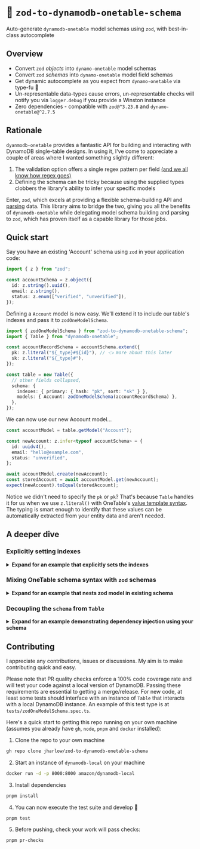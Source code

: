 # 💍 `zod-to-dynamodb-onetable-schema`

Auto-generate `dynamodb-onetable` model schemas using `zod`, with best-in-class autocomplete

## Overview

- Convert `zod` _objects_ into `dynamo-onetable` model schemas
- Convert `zod` _schemas_ into `dynamo-onetable` model field schemas
- Get dynamic autocomplete as you expect from `dynamo-onetable` via type-fu 🥋
- Un-representable data-types cause errors, un-representable checks will notify you via `logger.debug` if you provide a Winston instance
- Zero dependencies - compatible with `zod@^3.23.8` and `dynamo-onetable@^2.7.5`

## Rationale

`dyanmodb-onetable` provides a fantastic API for building and interacting with DynamoDB single-table designs. In using it, I've come to appreciate a couple of areas where I wanted something slightly different:

1. The validation option offers a single regex pattern per field [(and we all know how regex goes)](https://regex.info/blog/2006-09-15/247)
2. Defining the schema can be tricky because using the supplied types clobbers the library's ability to infer your specific models

Enter, `zod`, which excels at providing a flexible schema-building API and [parsing](https://lexi-lambda.github.io/blog/2019/11/05/parse-don-t-validate/) data. This library aims to bridge the two, giving you all the benefits of `dynamodb-onetable` while delegating model schema building and parsing to `zod`, which has proven itself as a capable library for those jobs.

## Quick start

Say you have an existing 'Account' schema using `zod` in your application code:

```ts
import { z } from "zod";

const accountSchema = z.object({
  id: z.string().uuid(),
  email: z.string(),
  status: z.enum(["verified", "unverified"]),
});
```

Defining a `Account` model is now easy. We'll extend it to include our table's indexes and pass it to `zodOneModelSchema`.

```ts
import { zodOneModelSchema } from "zod-to-dynamodb-onetable-schema";
import { Table } from "dynamodb-onetable";

const accountRecordSchema = accountSchema.extend({
  pk: z.literal("${_type}#${id}"), // 👈 more about this later
  sk: z.literal("${_type}#"),
});

const table = new Table({
  // other fields collapsed,
  schema: {
    indexes: { primary: { hash: "pk", sort: "sk" } },
    models: { Account: zodOneModelSchema(accountRecordSchema) },
  },
});
```

We can now use our new Account model...

```ts
const accountModel = table.getModel("Account");

const newAccount: z.infer<typeof accountSchema> = {
  id: uuidv4(),
  email: "hello@example.com",
  status: "unverified",
};

await accountModel.create(newAccount);
const storedAccount = await accountModel.get(newAccount);
expect(newAccount).toEqual(storedAccount);
```

Notice we didn't need to specify the `pk` or `pk`? That's because `Table` handles it for us when we use `z.literal()` with OneTable's [value template syntax](https://doc.onetable.io/api/table/schemas/attributes/#value-templates). The typing is smart enough to identify that these values can be automatically extracted from your entity data and aren't needed.

## A deeper dive

### Explicitly setting indexes

<details>
<summary><b>Expand for an example that explicitly sets the indexes</b></summary>

If you don't want to use `z.literal()` and OneTable's value template syntax, you can set your indexes using `z.string()` and `z.number()` as you would expect.

```ts
import { Table } from "dynamodb-onetable";
import { zodOneModelSchema } from "zod-to-dynamodb-onetable-schema";
import { z } from "zod";

const accountRecordSchema = z.object({
  pk: z.string(),
  sk: z.string(),
  id: z.string().uuid(),
  email: z.string(),
  status: z.enum(["verified", "unverified"]),
});

const table = new Table({
  // other fields collapsed,
  schema: {
    indexes: { primary: { hash: "pk", sort: "sk" } },
    models: { Account: zodOneModelSchema(accountRecordSchema) },
  },
});

const accountModel = table.getModel("Account");

const newAccount: z.infer<typeof accountRecordSchema> = {
  pk: "Account#1",
  sk: "Account",
  id: "1",
  email: "hello@example.com",
  status: "unverified",
};

await accountModel.create(newAccount);
const storedAccount = await accountModel.get(newAccount);
expect(newAccount).toMatchObject(storedAccount);
```

</details>

### Mixing OneTable schema syntax with `zod` schemas

<details>
<summary><b>Expand for an example that nests zod model in existing schema</b></summary>

This library also supports partial `zod` schema definition via the `zodOneFieldSchema` export. In this example, we add a complex schema using the `zod` API to a nested attribute.

```ts
import { Table } from "dynamodb-onetable";
import { zodOneFieldSchema } from "zod-to-dynamodb-onetable-schema";

const table = new Table({
  // other fields collapsed,
  schema: {
    indexes: { primary: { hash: "pk", sort: "sk" } },
    models: {
      Account: {
        pk: { type: String, required: true },
        sk: { type: String, required: true },
        account: {
          type: "object",
          required: true,
          schema: {
            id: { type: String, required: true },
            //     👇  utilize our zod converter
            emails: zodOneFieldSchema(
              z.array(
                z.object({
                  email: z.string().email(),
                  isVerified: z.boolean(),
                }),
              ),
            ),
          },
        },
      },
    },
  },
});
```

Thanks to the type-fu 🥋 of `ZodToOneField`, even nesting our converter like this will still leave you with best-in-class autocomplete in the `Table` instance.

</details>

### Decoupling the `schema` from `Table`

<details>
<summary><b>Expand for an example demonstrating dependency injection using your schema</b></summary>

You might get to a point where you want to have multiple `Table` instances, at which point you'll want to have one source of truth for your schema. Likewise, you might want to inject your `Table` while still getting full autocomplete.

In short, the answer is to use `Table<typeof oneTableSchema>` as your injectable table where `oneTableSchema satisfies OneSchema`!

```ts
import { OneSchema, Table } from "dynamodb-onetable";
import { z } from "zod";
import { zodOneModelSchema } from "../src";

const accountSchema = z.object({
  id: z.string().uuid(),
  email: z.string(),
  status: z.enum(["verified", "unverified"]),
});

type Account = z.infer<typeof accountSchema>;

interface AccountStore {
  getAccount: (accountId: string) => Promise<Account | null>;
}

const accountRecordSchema = accountSchema.extend({
  pk: z.literal("${_type}#${id}"),
  sk: z.literal("${_type}#"),
});

const oneTableSchema = {
  // other attributes collapsed
  indexes: { primary: { hash: "pk", sort: "sk" } },
  models: { Account: zodOneModelSchema(accountRecordSchema) },
} satisfies OneSchema;

class AccountOneTableStore implements AccountStore {
  constructor(private readonly table: Table<typeof oneTableSchema>) {}

  async getAccount(accountId: string): Promise<Account | null> {
    try {
      const data = await this.table.getModel("Account").get({ id: accountId });
      return accountSchema.parse(data);
    } catch (err) {
      console.info("Account could not be found in OneTable", { err });
      return null;
    }
  }
}

const table = new Table({
  // other attributes collapsed
  schema: oneTableSchema,
});

const accountStore = new AccountOneTableStore(table);

const account = await accountStore.get("test-id");
```

</details>

## Contributing

I appreciate any contributions, issues or discussions. My aim is to make contributing quick and easy.

Please note that PR quality checks enforce a 100% code coverage rate and will test your code against a local version of DynamoDB. Passing these requirements are essential to getting a merge/release. For new code, at least some tests should interface with an instance of `Table` that interacts with a local DynamoDB instance. An example of this test type is at `tests/zodOneModelSchema.spec.ts`.

Here's a quick start to getting this repo running on your own machine (assumes you already have `gh`, `node`, `pnpm` and `docker` installed):

1. Clone the repo to your own machine

```sh
gh repo clone jharlow/zod-to-dynamodb-onetable-schema
```

2. Start an instance of `dynamodb-local` on your machine

```sh
docker run -d -p 8000:8000 amazon/dynamodb-local
```

3. Install dependencies

```sh
pnpm install
```

4. You can now execute the test suite and develop 🙌

```sh
pnpm test
```

5. Before pushing, check your work will pass checks:

```sh
pnpm pr-checks
```
